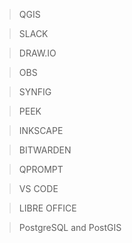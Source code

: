 > QGIS
 
> SLACK
 
> DRAW.IO
 
> OBS
 
> SYNFIG
 
> PEEK
 
> INKSCAPE

> BITWARDEN
 
> QPROMPT

> VS CODE

> LIBRE OFFICE

> PostgreSQL and PostGIS